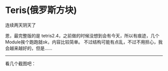 # Teris(俄罗斯方块)

连续两天阴天了

恩，最完整版的是 tetris2.4，之前做的时候没想到会有今天，所以有痕迹，几个Module挨个跑跑就ok，内容比较简单。
不过结构可能有点乱，不过不用担心，我会越来越好的，但是……

----

看几个截图吧：
